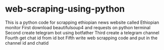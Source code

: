 # web-scraping-using-python
This is a python code for scrapping ethiopian news website called Ethiopian monitor
First download beautifulsoup4 and requests on python terminal
Second create telegram bot using botfather
Third create a telegram channel 
Fourth get chat id from id bot
Fifth write web scrapping code and put in the channel id and chatid
